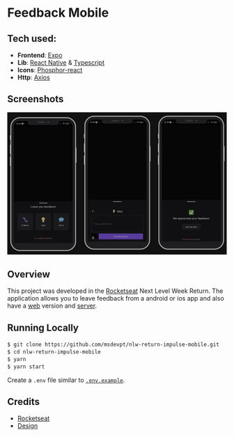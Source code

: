 # Feedback Mobile

## Tech used:

- **Frontend**: [Expo](https://expo.dev/)
- **Lib**: [React Native](https://reactnative.dev/) & [Typescript](https://www.typescriptlang.org/)
- **Icons**: [Phosphor-react](https://phosphoricons.com/)
- **Http**: [Axios](https://axios-http.com/)

## Screenshots

<img src="media/mobile.jpg" alt="Mobile" />

## Overview

This project was developed in the [Rocketseat](https://www.rocketseat.com.br/) Next Level Week Return.
The application allows you to leave feedback from a android or ios app and also have a [web](https://github.com/msdevpt/nlw-return-impulse-web) version and [server](https://github.com/msdevpt/nlw-return-impulse-server).

## Running Locally

```bash
$ git clone https://github.com/msdevpt/nlw-return-impulse-mobile.git
$ cd nlw-return-impulse-mobile
$ yarn
$ yarn start
```

Create a `.env` file similar to [`.env.example`](https://github.com/msdevpt/nlw-return-impulse-mobile/blob/main/.env.example).

## Credits

- [Rocketseat](https://www.rocketseat.com.br/) 
- [Design](https://www.figma.com/file/gI2bEhIGwT1tT3Tbr5tEwG/Feedback-Widget-Community)